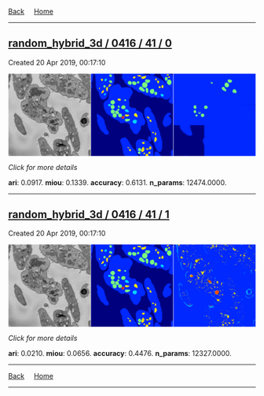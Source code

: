 
[Back](..)&nbsp;&nbsp;&nbsp;&nbsp;&nbsp;[Home](https://leapmanlab.github.io/snapshots)

---

<div class="summary"><a href="0"><h2>random_hybrid_3d / 0416 / 41 / 0</h2></a><p>Created 20 Apr 2019, 00:17:10
</p><a href="0"><img src="0/media/summary.png" align="center"></a><p>
<i>Click for more details</i>
</p></div>

**ari**: 0.0917. **miou**: 0.1339. **accuracy**: 0.6131. **n_params**: 12474.0000. 

---

<div class="summary"><a href="1"><h2>random_hybrid_3d / 0416 / 41 / 1</h2></a><p>Created 20 Apr 2019, 00:17:10
</p><a href="1"><img src="1/media/summary.png" align="center"></a><p>
<i>Click for more details</i>
</p></div>

**ari**: 0.0210. **miou**: 0.0656. **accuracy**: 0.4476. **n_params**: 12327.0000. 

---

[Back](..)&nbsp;&nbsp;&nbsp;&nbsp;&nbsp;[Home](https://leapmanlab.github.io/snapshots)

---